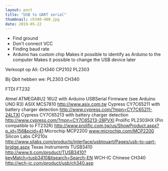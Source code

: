 ```yaml
---
layout: post
title: "USB to UART serial"
thumbnail: ch340-480.jpg
date: 2019-05-22
---
```


<!-- photo source: own work -->


* Find ground
* Don't connect VCC
* Finding baud rate
* Arduino has custom chip
    Makes it possible to identify as Arduino to the computer
    Makes it possible to change the USB device later

Verkoopt op Ali:
CH340
CP2102
PL2303

Bij Qbit hebben we:
PL2303
CH340


FTDI FT232


Atmel ATMEGA8U2 16U2 with Arduino USBSerial Firmware (see Arduino UNO R3)
ASIX MCS7810 http://www.asix.com.tw
Cypress CY7C65211 with battery charger detection http://www.cypress.com/?mpn=CY7C65211-24LTXI
Cypress CY7C65213 with battery charger detection http://www.cypress.com/?mpn=CY7C65213-28PVXI
Prolific PL2303HX (Pin compatible to FT232R) http://www.prolific.com.tw/us/ShowProduct.aspx?p_id=156&pcid=41
Microchip MCP2200 www.microchip.com/MCP2200
Silicon Labs CP210x http://www.silabs.com/products/interface/usbtouart/Pages/usb-to-uart-bridge.aspx
Texas Instruments TUSB3410 http://www.ti.com/product/TUSB3410?keyMatch=tusb3410&tisearch=Search-EN
WCH-IC Chinese CH340 http://wch-ic.com/product/usb/ch340.asp
